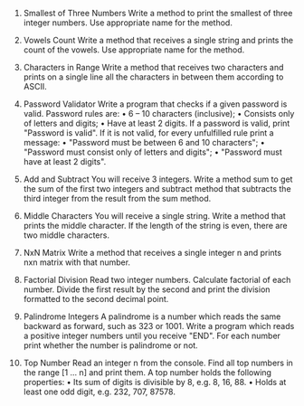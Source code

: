 1.	Smallest of Three Numbers
Write a method to print the smallest of three integer numbers. Use appropriate name for the method.

2.	Vowels Count
Write a method that receives a single string and prints the count of the vowels. Use appropriate name for the method.

3.	Characters in Range
Write a method that receives two characters and prints on a single line all the characters in between them according to ASCII.

4.	Password Validator
Write a program that checks if a given password is valid. Password rules are:
•	6 – 10 characters (inclusive);
•	Consists only of letters and digits;
•	Have at least 2 digits.
If a password is valid, print "Password is valid". If it is not valid, for every unfulfilled rule print a message:
•	"Password must be between 6 and 10 characters";
•	"Password must consist only of letters and digits";
•	"Password must have at least 2 digits".

5.	Add and Subtract
You will receive 3 integers. Write a method sum to get the sum of the first two integers and subtract method that subtracts the third integer from the result from the sum method. 

6.	Middle Characters
You will receive a single string. Write a method that prints the middle character. If the length of the string is even, there are two middle characters.

7.	NxN Matrix
Write a method that receives a single integer n and prints nxn matrix with that number.

8.	Factorial Division
Read two integer numbers. Calculate factorial of each number. Divide the first result by the second and print the division formatted to the second decimal point.

9.	Palindrome Integers
A palindrome is a number which reads the same backward as forward, such as 323 or 1001. Write a program which reads a positive integer numbers until you receive "END". For each number print whether the number is palindrome or not.

10.	Top Number
Read an integer n from the console. Find all top numbers in the range [1 … n] and print them. A top number holds the following properties:
•	Its sum of digits is divisible by 8, e.g. 8, 16, 88.
•	Holds at least one odd digit, e.g. 232, 707, 87578.

